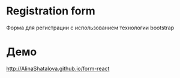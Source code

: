 # Registration form
Форма для регистрации с использованием технологии bootstrap

# Демо
http://AlinaShatalova.github.io/form-react